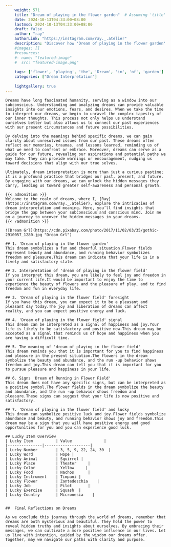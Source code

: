 ```yaml
---
    weight: 571
    title: "Dream of playing in the flower garden"  # Assuming 'title' column exists
    date: 2024-10-13T04:33:00+08:00
    lastmod: 2024-10-13T04:33:00+08:00
    draft: false
    author: "ray"
    authorLink: "https://instagram.com/ray._.atelier"
    description: "Discover how 'Dream of playing in the flower garden' can interpret your future and uncover its significant meanings in your life."
    #images: []
    #resources:
    #- name: "featured-image"
    #  src: "featured-image.png"
    
    tags: ['flower', 'playing', 'the', 'Dream', 'in', 'of', 'garden']
    categories: ["Dream Interpretation"]
    
    lightgallery: true
---
```

    
    Dreams have long fascinated humanity, serving as a window into our subconscious. Understanding and analyzing dreams can provide valuable insights into our emotions, fears, and desires. When we take the time to interpret our dreams, we begin to unravel the complex tapestry of our inner thoughts. This process not only helps us understand ourselves better but also allows us to connect our past experiences with our present circumstances and future possibilities.
    
    By delving into the meanings behind specific dreams, we can gain clarity about unresolved issues from our past. These dreams often reflect our memories, traumas, and lessons learned, reminding us of what we need to confront or embrace. Moreover, dreams can serve as a guide for our future, revealing our aspirations and potential paths we may take. They can provide warnings or encouragement, nudging us toward decisions that align with our true selves.
    
    Ultimately, dream interpretation is more than just a curious pastime; it is a profound practice that bridges our past, present, and future. By engaging with our dreams, we can unlock the hidden messages they carry, leading us toward greater self-awareness and personal growth.
    
    {{< admonition >}}
    Welcome to the realm of dreams, where I, [Ray](https://instagram.com/ray._.atelier), explore the intricacies of dream interpretation and meaning. Here, you’ll find insights that bridge the gap between your subconscious and conscious mind. Join me on a journey to uncover the hidden messages in your dreams.
    {{< /admonition >}}
    
    ![Dream Grl](https://cdn.pixabay.com/photo/2017/11/02/03/35/gothic-2910057_1280.jpg "Dream Grl")
    
    ## 1. 'Dream of playing in the flower garden'
    This dream symbolizes a fun and cheerful situation.Flower fields represent beauty and abundance, and running behavior symbolizes freedom and pleasure.This dream can indicate that your life is in a lively and satisfactory state.
    
    ## 2. Interpretation of 'dream of playing in the flower field'
    If you interpret this dream, you are likely to feel joy and freedom in your current life.It would be important to enjoy the time to experience the beauty of flowers and the pleasure of play, and to find freedom and fun in everyday life.
    
    ## 3. 'Dream of playing in the flower field' foresight
    If you have this dream, you can expect it to be a pleasant and pleasant day today.The joy and liberation of dreams can affect reality, and you can expect positive energy and luck.
    
    ## 4. 'Dream of playing in the flower field' signal
    This dream can be interpreted as a signal of happiness and joy.Your life is likely to be satisfactory and positive now.This dream may be accepted as a signal that reminds us of hope and happiness when you are having a difficult time.
    
    ## 5. The meaning of 'dream of playing in the flower field'
    This dream reminds you that it is important for you to find happiness and pleasure in the present situation.The flowers in the dream symbolize the beauty and abundance, and the run -up behavior shows freedom and joy.This dream can tell you that it is important for you to pursue pleasure and happiness in your life.
    
    ## 6. Signs 'Dream of Running in Flower Field'
    This dream does not have any specific signs, but can be interpreted as a positive symbol.The flower fields in the dream symbolize the beauty and abundance, and the run -up behavior shows freedom and pleasure.These signs can suggest that your life is now positive and satisfactory.
    
    ## 7. 'Dream of playing in the flower field' and lucky
    This dream can symbolize positive luck and joy.Flower fields symbolize abundance and beauty, and running behavior shows joy and freedom.This dream may be a sign that you will have positive energy and good opportunities for you and you can experience good luck.
    
    ## Lucky Item Overview
    | Lucky Item          | Value              |
    |---------------|--------------------|
    | Lucky Number        | 3, 5, 9, 22, 24, 30  |
    | Lucky Word          | Hope |
    | Lucky Animal        | Squirrel |
    | Lucky Place         | Theater     |
    | Lucky Color         | Yellow     |
    | Lucky Food          | Nachos      |
    | Lucky Instrument    | Timpani |
    | Lucky Flower        | Zantedeschia    |
    | Lucky Job           | Pilot       |
    | Lucky Exercise      | Squash  |
    | Lucky Country       | Micronesia    |
    
    
    ##  Final Reflections on Dreams
    
    As we conclude this journey through the world of dreams, remember that dreams are both mysterious and beautiful. They hold the power to reveal hidden truths and insights about ourselves. By embracing their messages, we can cultivate a more positive influence in our lives. Let us live with intention, guided by the wisdom our dreams offer. Together, may we navigate our paths with clarity and purpose.
    